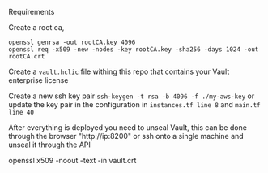 Requirements 

Create a root ca, 
```
openssl genrsa -out rootCA.key 4096
openssl req -x509 -new -nodes -key rootCA.key -sha256 -days 1024 -out rootCA.crt
```

Create a `vault.hclic` file withing this repo that contains your Vault enterprise license

Create a new ssh key pair `ssh-keygen -t rsa -b 4096 -f ./my-aws-key` or update the key pair in the configuration in `instances.tf line 8` and `main.tf line 40`

After everything is deployed you need to unseal Vault, this can be done through the browser "http://ip:8200" or ssh onto a single machine and unseal it through the API






  openssl x509 -noout -text -in vault.crt